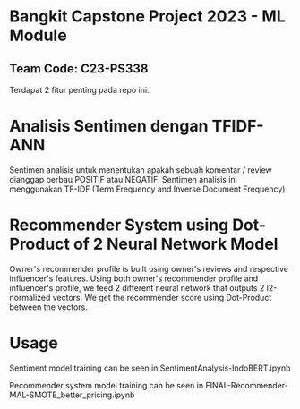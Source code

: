 # Bangkit Capstone Project 2023 - ML Module
## Team Code: C23-PS338

Terdapat 2 fitur penting pada repo ini.

# Analisis Sentimen dengan TFIDF-ANN
 Sentimen analisis untuk menentukan apakah sebuah komentar / review dianggap berbau POSITIF atau NEGATIF. Sentimen analisis ini menggunakan TF-IDF (Term Frequency and Inverse Document Frequency)

# Recommender System using Dot-Product of 2 Neural Network Model
Owner's recommender profile is built using owner's reviews and respective influencer's features. Using both owner's recommender profile and influencer's profile, we feed 2 different neural network that outputs 2 l2-normalized vectors. We get the recommender score using Dot-Product between the vectors.

# Usage
Sentiment model training can be seen in SentimentAnalysis-IndoBERT.ipynb

Recommender system model training can be seen in FINAL-Recommender-MAL-SMOTE_better_pricing.ipynb
